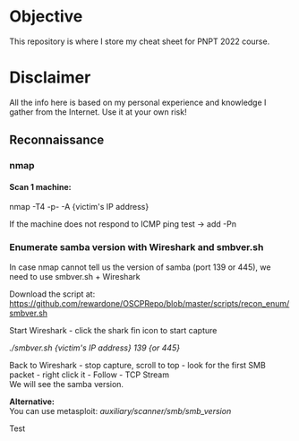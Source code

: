# Objective
This repository is where I store my cheat sheet for PNPT 2022 course.

# Disclaimer
All the info here is based on my personal experience and knowledge I gather from the Internet. Use it at your own risk!

## Reconnaissance

### nmap

#### Scan 1 machine:
nmap -T4 -p- -A {victim's IP address}
  
If the machine does not respond to ICMP ping test -> add -Pn

### Enumerate samba version with Wireshark and smbver.sh
In case nmap cannot tell us the version of samba (port 139 or 445), we need to use smbver.sh + Wireshark  

Download the script at: https://github.com/rewardone/OSCPRepo/blob/master/scripts/recon_enum/smbver.sh  

Start Wireshark - click the shark fin icon to start capture  

*./smbver.sh {victim's IP address} 139 {or 445}*  

Back to Wireshark - stop capture, scroll to top - look for the first SMB packet - right click it - Follow - TCP Stream  
We will see the samba version.

**Alternative:**  
You can use metasploit: *auxiliary/scanner/smb/smb_version*  

Test